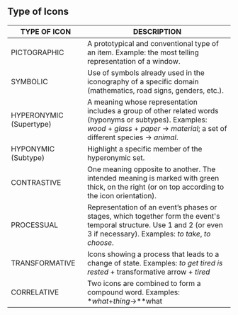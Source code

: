 ## Type of Icons

| TYPE OF ICON          | DESCRIPTION |
|----------------------|------------|
| PICTOGRAPHIC          | A prototypical and conventional type of an item. Example: the most telling representation of a window. |
| SYMBOLIC              | Use of symbols already used in the iconography of a specific domain (mathematics, road signs, genders, etc.). |
| HYPERONYMIC (Supertype)| A meaning whose representation includes a group of other related words (hyponyms or subtypes). Examples: *wood* + *glass* + *paper* → *material*; a set of different species → *animal*. |
| HYPONYMIC (Subtype)  | Highlight a specific member of the hyperonymic set. |
| CONTRASTIVE           | One meaning opposite to another. The intended meaning is marked with green thick, on the right (or on top according to the icon orientation). |
| PROCESSUAL            | Representation of an event’s phases or stages, which together form the event's temporal structure. Use 1 and 2 (or even 3 if necessary). Examples: *to take*, *to choose*. |
| TRANSFORMATIVE        | Icons showing a process that leads to a change of state. Examples: *to get tired* *is rested* + transformative arrow + *tired* |
| CORRELATIVE           |Two icons are combined to form a compound word. Examples: **what*+*thing*->**what|

 
 
 
